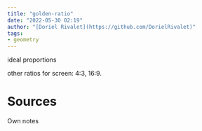 ```yaml
---
title: "golden-ratio"
date: "2022-05-30 02:19"
author: "[Doriel Rivalet](https://github.com/DorielRivalet)"
tags:
- geometry
---
```


ideal proportions

other ratios for screen: 4:3, 16:9.
# Sources
Own notes


